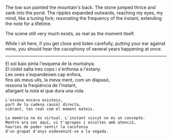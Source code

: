 The low sun painted the mountain's back.
The stone jumped thrice and sank into the pond.
The ripples expanded outwards,
reaching my eyes, my mind, like a tuning fork;
resonating the frequency of the instant,
extending the note for a lifetime.

The scene still very much exists,
as real as the moment itself.

While I sit here, if you get close and listen carefully,
putting your ear against mine,
you should hear the cacophony
    of several years happening at once.

---

El sol baix pinta l'esquena de la muntanya.  
El còdol salta tres cops i s'enfonsa a l'estany.  
 Les ones s'expandeixen cap enfora,  
    fins als meus ulls, la meva ment, com un diapasó,  
    ressona la freqüència de l'instant,  
    allargant la nota el que dura una vida.  
      
    L'escena encara existeix,  
    part de la cadena causal directa,  
    vibrant, tan real com el moment mateix.  
      
    La memòria no és virtual. L'instant viscut no és un concepte.  
    Mentre ara sec aquí, si t'apropes i escoltes amb atenció,  
    hauries de poder sentir la cacofonia  
    d'un grapat d'anys esdevenint-se a la vegada.




